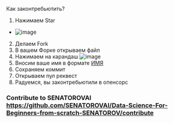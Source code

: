 Как законтребьютить?
1) Нажимаем Star 
- ![image](https://github.com/user-attachments/assets/930c04ae-1bb2-4006-b90f-217ab736d3e8)
2) Делаем Fork
3) В вашем Форке открываем файл
4) Нажимаем на карандаш
![image](https://github.com/user-attachments/assets/2f8d20a8-6e0d-425f-bf82-64d3433c9215)
5) Вносим ваше имя в формате [ИМЯ](ССЫЛКА_НА_АККАУНТ)
6) Сохраняем коммит
7) Открываем пул реквест
8) Радуемся, вы законтребьютили в опенсорс
  


### Contribute to SENATOROVAI https://github.com/SENATOROVAI/Data-Science-For-Beginners-from-scratch-SENATOROV/contribute
